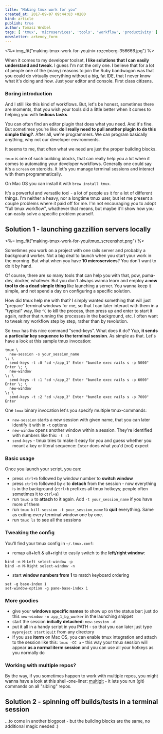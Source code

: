 ```yaml
---
title: "Making tmux work for you"
created_at: 2017-09-07 09:44:03 +0200
kind: article
publish: true
author: Tomasz Wróbel
tags: [ 'tmux', 'microservices', 'tools', 'workflow', 'productivity' ]
newsletter: arkency_form
---
```


<%= img_fit("making-tmux-work-for-you/niv-rozenberg-356666.jpg") %>

When it comes to my developer toolset, **I like solutions that I can easily understand and tweak**. I guess I'm not the only one. I believe that for a lot of people one of the (many) reasons to join the Ruby bandwagon was that you could do virtually everything without a big, fat IDE, that I never know what it's doing and how. Just your editor and console. First class citizens.

<!-- more -->

### Boring introduction

And I still like this kind of workflows. But, let's be honest, sometimes there are moments, that you wish your tools did a little better when it comes to helping you with **tedious tasks**.

You can often find an editor plugin that does what you need. And it's fine. But sometimes you're like: **do I really need to pull another plugin to do this simple thing?**. After all, we're programmers. We can program basically anything, why not our developer environments.

It seems to me, that often what we need are just the proper building blocks.

`tmux` is one of such building blocks, that can really help you a lot when it comes to automating your developer workflows. Generally one could say it's a `screen` on steroids. It let's you manage terminal sessions and interact with them programmatically.

On Mac OS you can install it with `brew install tmux`.

It's a powerful and versatile tool - a lot of people us it for a lot of different things. I'm neither a heavy, nor a longtime tmux user, but let me present a couple problems where it paid off for me. I'm not encouraging you to adopt "full tmux workflow", whathever that means, but maybe it'll show how you can easily solve a specific problem yourself.

## Solution 1 - launching gazzillion servers locally

<%= img_fit("making-tmux-work-for-you/tmux_screenshot.png") %>

Sometimes you work on a project with one rails server and probably a background worker. Not a big deal to launch when you start your work in the morning. But what when you have **10 microservices**? You don't want to do it by hand.

Of course, there are so many tools that can help you with that, pow, puma-dev, docker, whatever. But you don't always wanna learn and employ **a new tool to do a dead simple thing** like launching a server. You wanna keep it simple, and not spend a day on configuring a specific solution.

How did tmux help me with that? I simply wanted something that will just "prepare" terminal windows for me, so that I can later interact with them in a "typical" way, like `^C` to kill the process, then press up and enter to start it again, rather that running the processes in the background, etc. I often want to tweak my workflow step by step, rather than by revolution.

So `tmux` has this nice command "send-keys". What does it do? Yup, **it sends a particular key sequence to the terminal session**. As simple as that. Let's have a look at this sample tmux invocation:

```
tmux \
  new-session -s your_session_name                                       \; \
  send-keys -t :0 "cd ~/app_1" Enter "bundle exec rails s -p 5000" Enter \; \
  new-window                                                             \; \
  send-keys -t :1 "cd ~/app_2" Enter "bundle exec rails s -p 6000" Enter \; \
  new-window                                                             \; \
  send-keys -t :2 "cd ~/app_3" Enter "bundle exec rails s -p 7000" Enter 

```

One `tmux` binary invocation let's you specify multiple tmux-commands:

* `new-session` starts a new session with given name, that you can later identify it with in `-t` options
* `new-window` opens another window within a session. They're identified with numbers like this: `-t :1`
* `send-keys` - tmux tries to make it easy for you and guess whether you meant a key or literal sequence: `Enter` does what you'd (not) expect


### Basic usage

Once you launch your script, you can:

* press `ctrl+b` followed by window number to **switch window** 
* press `ctrl+b` followed by `d` to **detach** from the session - now everything is in the background (`ctrl+b` prefixes all tmux hotkeys; people often sometimes it to `ctrl+a`)
* run `tmux a` to **attach** to it again. Add `-t your_session_name` if you have more of them
* run `tmux kill-session -t your_session_name` to **quit** everything. Same as exiting every terminal window one by one.
* run `tmux ls` to see all the sessions

### Tweaking the config

You'll find your tmux config in `~/.tmux.conf`:

* remap alt+left & alt+right to easily switch to the **left/right window**:

```
bind -n M-Left select-window -p
bind -n M-Right select-window -n
``` 
* start **window numbers from 1** to match keyboard ordering

```
set -g base-index 1
set-window-option -g pane-base-index 1
```

### More goodies

* give your **windows specific names** to show up on the status bar: just do this `new-window -n app_1_bg_worker` in the launching snippet
* start the session **initially detached**: `new-session -d`
* put it all in a handy script in you PATH - so that you can later just type `myproject start|quit` from any directory
* if you use **iterm** on Mac OS, you can enable tmux integration and attach to the session like this: `tmux -CC a` - this way your tmux session will appear **as a normal iterm session** and you can use all your hotkeys as you normally do

### Working with multiple repos?

By the way, if you sometimes happen to work with multiple repos, you might wanna have a look at this shell-one-liner: [multigit](https://github.com/arkency/multigit) - it lets you run (git) commands on all "sibling" repos.

## Solution 2 - spinning off builds/tests in a terminal session

...to come in another blogpost - but the building blocks are the same, no additional magic needed :)

